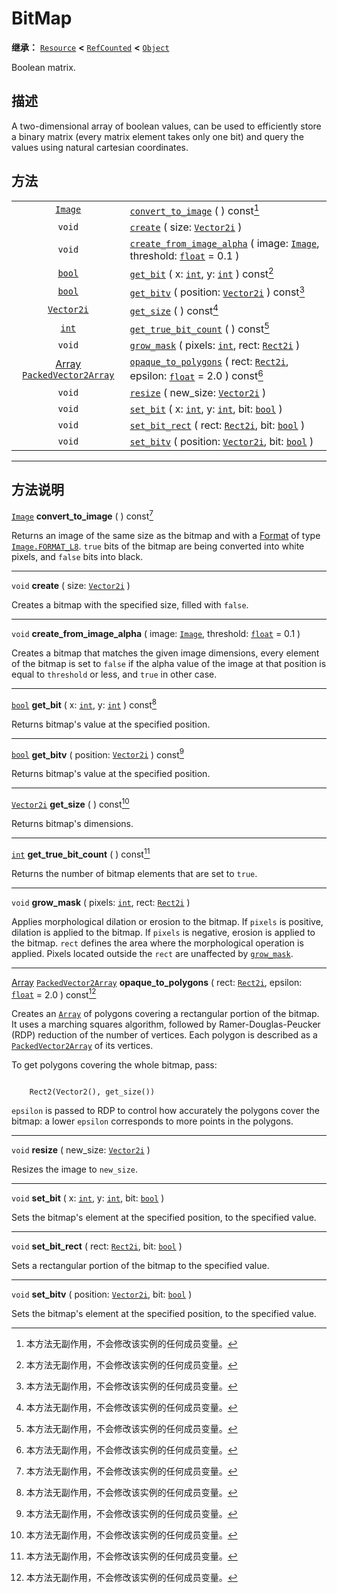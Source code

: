 <!-- ⚠ 请勿编辑本文件 ⚠ -->
<!-- 本文档使用脚本从 WeDot 引擎源码仓库生成。 -->
<!-- 生成脚本：https://github.com/WeDot-Engine/WeDot/tree/4.3/doc/tools/make_md.py； -->
<!-- 原文件：https://github.com/WeDot-Engine/WeDot/tree/4.3/doc/classes/BitMap.xml。 -->

<div id="_class_bitmap"></div>

# BitMap

**继承：** [`Resource`](class_resource.md) **<** [`RefCounted`](class_refcounted.md) **<** [`Object`](class_object.md)

Boolean matrix.

## 描述

A two-dimensional array of boolean values, can be used to efficiently store a binary matrix (every matrix element takes only one bit) and query the values using natural cartesian coordinates.

## 方法

|||
|:-:|:--|
| [`Image`](class_image.md)                                                   | [`convert_to_image`](#class_bitmap_method_convert_to_image) ( ) const[^const]                                                                                 |
| `void`                                                                      | [`create`](#class_bitmap_method_create) ( size: [`Vector2i`](class_vector2i.md) )                                                                             |
| `void`                                                                      | [`create_from_image_alpha`](#class_bitmap_method_create_from_image_alpha) ( image: [`Image`](class_image.md), threshold: [`float`](class_float.md) = 0.1 )    |
| [`bool`](class_bool.md)                                                     | [`get_bit`](#class_bitmap_method_get_bit) ( x: [`int`](class_int.md), y: [`int`](class_int.md) ) const[^const]                                                |
| [`bool`](class_bool.md)                                                     | [`get_bitv`](#class_bitmap_method_get_bitv) ( position: [`Vector2i`](class_vector2i.md) ) const[^const]                                                       |
| [`Vector2i`](class_vector2i.md)                                             | [`get_size`](#class_bitmap_method_get_size) ( ) const[^const]                                                                                                 |
| [`int`](class_int.md)                                                       | [`get_true_bit_count`](#class_bitmap_method_get_true_bit_count) ( ) const[^const]                                                                             |
| `void`                                                                      | [`grow_mask`](#class_bitmap_method_grow_mask) ( pixels: [`int`](class_int.md), rect: [`Rect2i`](class_rect2i.md) )                                            |
| [Array](class_array.md) [`PackedVector2Array`](class_packedvector2array.md) | [`opaque_to_polygons`](#class_bitmap_method_opaque_to_polygons) ( rect: [`Rect2i`](class_rect2i.md), epsilon: [`float`](class_float.md) = 2.0 ) const[^const] |
| `void`                                                                      | [`resize`](#class_bitmap_method_resize) ( new_size: [`Vector2i`](class_vector2i.md) )                                                                         |
| `void`                                                                      | [`set_bit`](#class_bitmap_method_set_bit) ( x: [`int`](class_int.md), y: [`int`](class_int.md), bit: [`bool`](class_bool.md) )                                |
| `void`                                                                      | [`set_bit_rect`](#class_bitmap_method_set_bit_rect) ( rect: [`Rect2i`](class_rect2i.md), bit: [`bool`](class_bool.md) )                                       |
| `void`                                                                      | [`set_bitv`](#class_bitmap_method_set_bitv) ( position: [`Vector2i`](class_vector2i.md), bit: [`bool`](class_bool.md) )                                       |

<!-- rst-class:: classref-section-separator -->

---

## 方法说明

<div id="_class_bitmap_method_convert_to_image"></div>

[`Image`](class_image.md) **convert_to_image** ( ) const[^const]<div id="class_bitmap_method_convert_to_image"></div>

Returns an image of the same size as the bitmap and with a [Format](#enum_image_format) of type [`Image.FORMAT_L8`](#class_image_constant_format_l8). `true` bits of the bitmap are being converted into white pixels, and `false` bits into black.

<!-- rst-class:: classref-item-separator -->

---

<div id="_class_bitmap_method_create"></div>

`void` **create** ( size: [`Vector2i`](class_vector2i.md) )<div id="class_bitmap_method_create"></div>

Creates a bitmap with the specified size, filled with `false`.

<!-- rst-class:: classref-item-separator -->

---

<div id="_class_bitmap_method_create_from_image_alpha"></div>

`void` **create_from_image_alpha** ( image: [`Image`](class_image.md), threshold: [`float`](class_float.md) = 0.1 )<div id="class_bitmap_method_create_from_image_alpha"></div>

Creates a bitmap that matches the given image dimensions, every element of the bitmap is set to `false` if the alpha value of the image at that position is equal to `threshold` or less, and `true` in other case.

<!-- rst-class:: classref-item-separator -->

---

<div id="_class_bitmap_method_get_bit"></div>

[`bool`](class_bool.md) **get_bit** ( x: [`int`](class_int.md), y: [`int`](class_int.md) ) const[^const]<div id="class_bitmap_method_get_bit"></div>

Returns bitmap's value at the specified position.

<!-- rst-class:: classref-item-separator -->

---

<div id="_class_bitmap_method_get_bitv"></div>

[`bool`](class_bool.md) **get_bitv** ( position: [`Vector2i`](class_vector2i.md) ) const[^const]<div id="class_bitmap_method_get_bitv"></div>

Returns bitmap's value at the specified position.

<!-- rst-class:: classref-item-separator -->

---

<div id="_class_bitmap_method_get_size"></div>

[`Vector2i`](class_vector2i.md) **get_size** ( ) const[^const]<div id="class_bitmap_method_get_size"></div>

Returns bitmap's dimensions.

<!-- rst-class:: classref-item-separator -->

---

<div id="_class_bitmap_method_get_true_bit_count"></div>

[`int`](class_int.md) **get_true_bit_count** ( ) const[^const]<div id="class_bitmap_method_get_true_bit_count"></div>

Returns the number of bitmap elements that are set to `true`.

<!-- rst-class:: classref-item-separator -->

---

<div id="_class_bitmap_method_grow_mask"></div>

`void` **grow_mask** ( pixels: [`int`](class_int.md), rect: [`Rect2i`](class_rect2i.md) )<div id="class_bitmap_method_grow_mask"></div>

Applies morphological dilation or erosion to the bitmap. If `pixels` is positive, dilation is applied to the bitmap. If `pixels` is negative, erosion is applied to the bitmap. `rect` defines the area where the morphological operation is applied. Pixels located outside the `rect` are unaffected by [`grow_mask`](#class_bitmap_method_grow_mask).

<!-- rst-class:: classref-item-separator -->

---

<div id="_class_bitmap_method_opaque_to_polygons"></div>

[Array](class_array.md) [`PackedVector2Array`](class_packedvector2array.md) **opaque_to_polygons** ( rect: [`Rect2i`](class_rect2i.md), epsilon: [`float`](class_float.md) = 2.0 ) const[^const]<div id="class_bitmap_method_opaque_to_polygons"></div>

Creates an [`Array`](class_array.md) of polygons covering a rectangular portion of the bitmap. It uses a marching squares algorithm, followed by Ramer-Douglas-Peucker (RDP) reduction of the number of vertices. Each polygon is described as a [`PackedVector2Array`](class_packedvector2array.md) of its vertices.

To get polygons covering the whole bitmap, pass:

```

    Rect2(Vector2(), get_size())
```

 `epsilon` is passed to RDP to control how accurately the polygons cover the bitmap: a lower `epsilon` corresponds to more points in the polygons.



<!-- rst-class:: classref-item-separator -->

---

<div id="_class_bitmap_method_resize"></div>

`void` **resize** ( new_size: [`Vector2i`](class_vector2i.md) )<div id="class_bitmap_method_resize"></div>

Resizes the image to `new_size`.

<!-- rst-class:: classref-item-separator -->

---

<div id="_class_bitmap_method_set_bit"></div>

`void` **set_bit** ( x: [`int`](class_int.md), y: [`int`](class_int.md), bit: [`bool`](class_bool.md) )<div id="class_bitmap_method_set_bit"></div>

Sets the bitmap's element at the specified position, to the specified value.

<!-- rst-class:: classref-item-separator -->

---

<div id="_class_bitmap_method_set_bit_rect"></div>

`void` **set_bit_rect** ( rect: [`Rect2i`](class_rect2i.md), bit: [`bool`](class_bool.md) )<div id="class_bitmap_method_set_bit_rect"></div>

Sets a rectangular portion of the bitmap to the specified value.

<!-- rst-class:: classref-item-separator -->

---

<div id="_class_bitmap_method_set_bitv"></div>

`void` **set_bitv** ( position: [`Vector2i`](class_vector2i.md), bit: [`bool`](class_bool.md) )<div id="class_bitmap_method_set_bitv"></div>

Sets the bitmap's element at the specified position, to the specified value.

[^virtual]: 本方法通常需要用户覆盖才能生效。
[^const]: 本方法无副作用，不会修改该实例的任何成员变量。
[^vararg]: 本方法除了能接受在此处描述的参数外，还能够继续接受任意数量的参数。
[^constructor]: 本方法用于构造某个类型。
[^static]: 调用本方法无需实例，可直接使用类名进行调用。
[^operator]: 本方法描述的是使用本类型作为左操作数的有效运算符。
[^bitfield]: 这个值是由下列位标志构成位掩码的整数。
[^void]: 无返回值。

